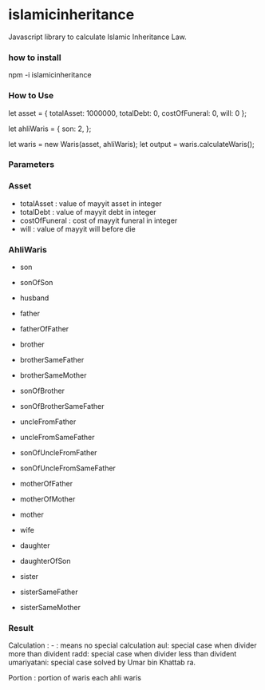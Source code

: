 # islamicinheritance

Javascript library to calculate Islamic Inheritance Law.

### how to install

npm -i islamicinheritance

### How to Use

let asset = {
totalAsset: 1000000,
totalDebt: 0,
costOfFuneral: 0,
will: 0
};

let ahliWaris =
{
son: 2,
};

let waris = new Waris(asset, ahliWaris);
let output = waris.calculateWaris();

### Parameters

### Asset

- totalAsset : value of mayyit asset in integer
- totalDebt : value of mayyit debt in integer
- costOfFuneral : cost of mayyit funeral in integer
- will : value of mayyit will before die

### AhliWaris

- son
- sonOfSon
- husband
- father
- fatherOfFather
- brother
- brotherSameFather
- brotherSameMother
- sonOfBrother
- sonOfBrotherSameFather
- uncleFromFather
- uncleFromSameFather
- sonOfUncleFromFather
- sonOfUncleFromSameFather

- motherOfFather
- motherOfMother
- mother
- wife
- daughter
- daughterOfSon
- sister
- sisterSameFather
- sisterSameMother

### Result

Calculation : - : means no special calculation
aul: special case when divider more than divident
radd: special case when divider less than divident
umariyatani: special case solved by Umar bin Khattab ra.

Portion : portion of waris each ahli waris
